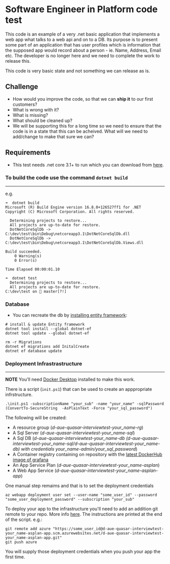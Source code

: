# Software Engineer in Platform code test

This code is an example of a very .net basic application that implements a web app what talks to a web api and on to a DB. Its purpose is to present some part of an application that has user profiles which is information that the supposed app would record about a person - ie. Name, Address, Email etc. The developer is no longer here and we need to complete the work to release this.

This code is very basic state and not something we can release as is.

## Challenge

- How would you improve the code, so that we can **ship it** to our first customers?
- What is wrong with it?
- What is missing?
- What should be cleaned up? 
- We will be supporting this for a long time so we need to ensure that the code is in a state that this can be acheived. What will we need to add/change to make that sure we can?

## Requirements

- This test needs .net core 3.1+ to run which you can download from [here](https://dotnet.microsoft.com/download).

### To build the code use the command `dotnet build`
---
e.g.

```
➜  dotnet build
Microsoft (R) Build Engine version 16.8.0+126527ff1 for .NET
Copyright (C) Microsoft Corporation. All rights reserved.

  Determining projects to restore...
  All projects are up-to-date for restore.
  DotNetCoreSqlDb -> C:\dev\test\bin\Debug\netcoreapp3.1\DotNetCoreSqlDb.dll
  DotNetCoreSqlDb -> C:\dev\test\bin\Debug\netcoreapp3.1\DotNetCoreSqlDb.Views.dll

Build succeeded.
    0 Warning(s)
    0 Error(s)

Time Elapsed 00:00:01.10

➜  dotnet test
  Determining projects to restore...
  All projects are up-to-date for restore.
C:\dev\test on  master[?!]

 ```

### Database 

- You can recreate the db by [installing entity framework](https://docs.microsoft.com/en-us/ef/core/cli/dotnet):

```
# install & update Entity framework 
dotnet tool install --global dotnet-ef
dotnet tool update --global dotnet-ef

rm -r Migrations
dotnet ef migrations add InitalCreate
dotnet ef database update
```

### Deployment Infrastrastructure 

---
**NOTE** You'll need [Docker Desktop](https://www.docker.com/products/docker-desktop) installed to make this work. 

There is a script (`init.ps1`) that can be used to create an apppropriate infrstructure.

```
.\init.ps1 -subscriptionName "your_sub" -name "your_name" -sqlPassword (ConvertTo-SecureString  -AsPlainText -Force "your_sql_password")
```

The following will be created:

- A resource group (*d-aue-quasar-interviewtest-your_name-rg*)
- A Sql Server (*d-aue-quasar-interviewtest-your_name-sql*)
- A Sql DB (*d-aue-quasar-interviewtest-your_name-db (d-aue-quasar-interviewtest-your_name-sql/d-aue-quasar-interviewtest-your_name-db) with credentials your_name-admin/your_sql_password*)
- A Container registry containing on repository with the [latest DockerHub image of grafana](https://hub.docker.com/r/grafana/grafana/)
- An App Service Plan (*d-aue-quasar-interviewtest-your_name-asplan*)
- A Web App Service (*d-aue-quasar-interviewtest-your_name-asplan-app*)

One manual step remaims and that is to set the deployment credentials
```
az webapp deployment user set --user-name "some_user_id" --password "some_user_deployment_password" --subscription "your_sub"
```
To deploy your app to the infrastructure you'll need to add an addition git remote to your repo. More info [here](https://docs.microsoft.com/en-us/azure/app-service/scripts/cli-deploy-local-git). The instructions are printed at the end of the script. e.g.:

```
git remote add azure "https://some_user_id@d-aue-quasar-interviewtest-your_name-asplan-app.scm.azurewebsites.net/d-aue-quasar-interviewtest-your_name-asplan-app.git"
git push azure
```

You will supply those deployment credentials when you push your app the first time. 